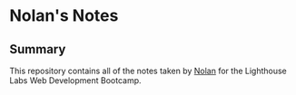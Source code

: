 # Nolan's Notes

## Summary 

This repository contains all of the notes taken by [Nolan](https://github.com/NolanDon) for the Lighthouse Labs Web Development Bootcamp.


